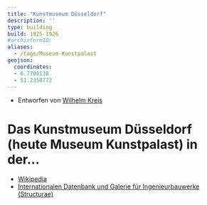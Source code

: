 ```yaml
---
title: "Kunstmuseum Düsseldorf"
description: ''
type: building
build: 1925-1926
#archinformID:
aliases:
  - /tags/Museum-Kunstpalast
geojson:
  coordinates:
  - 6.7700138
  - 51.2350772
---
```


* Entworfen von [Wilhelm Kreis](/tags/Wilhelm-Kreis)

# Das Kunstmuseum Düsseldorf (heute Museum Kunstpalast) in der...
* [Wikipedia](https://de.wikipedia.org/wiki/Museum_Kunstpalast)
* [Internationalen Datenbank und Galerie für Ingenieurbauwerke (Structurae)](https://structurae.net/de/bauwerke/museum-kunstpalast)
